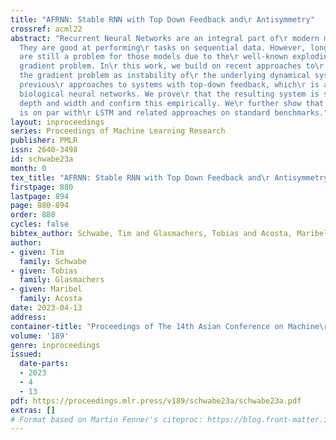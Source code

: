 ```yaml
---
title: "AFRNN: Stable RNN with Top Down Feedback and\r Antisymmetry"
crossref: acml22
abstract: "Recurrent Neural Networks are an integral part of\r modern machine learning.
  They are good at performing\r tasks on sequential data. However, long sequences\r
  are still a problem for those models due to the\r well-known exploding/vanishing
  gradient problem. In\r this work, we build on recent approaches to\r interpreting
  the gradient problem as instability of\r the underlying dynamical system. We extend
  previous\r approaches to systems with top-down feedback, which\r is abundant in
  biological neural networks. We prove\r that the resulting system is stable for arbitrary\r
  depth and width and confirm this empirically. We\r further show that its performance
  is on par with\r LSTM and related approaches on standard benchmarks."
layout: inproceedings
series: Proceedings of Machine Learning Research
publisher: PMLR
issn: 2640-3498
id: schwabe23a
month: 0
tex_title: "AFRNN: Stable RNN with Top Down Feedback and\r Antisymmetry"
firstpage: 880
lastpage: 894
page: 880-894
order: 880
cycles: false
bibtex_author: Schwabe, Tim and Glasmachers, Tobias and Acosta, Maribel
author:
- given: Tim
  family: Schwabe
- given: Tobias
  family: Glasmachers
- given: Maribel
  family: Acosta
date: 2023-04-13
address:
container-title: "Proceedings of The 14th Asian Conference on Machine\r Learning"
volume: '189'
genre: inproceedings
issued:
  date-parts:
  - 2023
  - 4
  - 13
pdf: https://proceedings.mlr.press/v189/schwabe23a/schwabe23a.pdf
extras: []
# Format based on Martin Fenner's citeproc: https://blog.front-matter.io/posts/citeproc-yaml-for-bibliographies/
---
```

